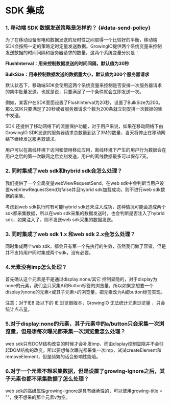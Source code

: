 # SDK 集成

### 1. 移动端 SDK 数据发送策略是怎样的？ {#data-send-policy}

为了在移动设备省电和数据发送的及时性之间取得一个比较好的平衡，移动端SDK会按照一定的策略定时定量发送数据。GrowingIO提供两个系统变量来控制发送数据的时间间隔和服务器请求的数量，这两个系统变量分别是：  


**FlushInterval：用来控制数据发送的时间间隔，默认值为30秒**

**BulkSize：用来控制数据发送的数据量大小，默认值为300个服务器请求**

默认状态下，移动端SDK会使用这两个系统变量来控制是否安排一次服务器请求的集中批量发送。也就是说，只要满足了一个条件就会立即发送一次。

例如，某客户在SDK里面设置了FlushInterval为20秒，设置了BulkSize为200。那么SDK只要满足了20秒或者服务器请求个数为200条就立刻安排一次数据的集中发送。

SDK 还提供了移动网络下的流量保护功能，对于用户来说，如果在移动网络下由GrowingIO SDK发送的服务器请求总数量到达了3M的数量，当天将停止在移动网络下继续发送服务器请求。

用户可以在离线环境下访问和使用移动应用，离线环境下产生的用户行为数据会在用户之后的第一次联网之后立刻发送，用户的离线数据最多可以保存7天。

### 2. 同时集成了web sdk和hybrid sdk会怎么处理？

我们提供了一个全局变量webViewRequestSend，在web sdk中会判断当用户设置webViewRequestSend为false并且hybrid sdk加载成功，则不进行web sdk数据的采集。

考虑到web sdk执行时有可能hybrid sdk还未注入成功，这种情况可能会造成两个sdk都采集数据，所以在web sdk采集的数据发送时，也会判断是否注入了hybrid sdk，如果注入了，则不发送web sdk采集的数据发送。

### 3. 同时集成了web sdk 1.x 和web sdk 2.x会怎么处理？

同时集成两个web sdk，都会只有第一个先执行的生效，虽然我们做了容错，但是并不支持用户同时集成两个sdk，没有必要。

### 4.元素没有imp怎么处理？

首先确认这个元素是不是通过display:none/其它 控制显隐的，对于display为none的元素，我们会只采集A和Button标签的浏览量，所以如果您想要一个display为none的元素&lt;或其子元素&gt;的浏览量，把元素改为A或button标签实现。

注意：对于IE8 及以下的 IE 浏览器版本，GrowingIO 无法统计元素浏览量 ，只会统计点击量。

### 5.对于display:none的元素，其子元素中的a/button只会采集一次浏览量，但是想每次曝光都采集一次浏览量怎么处理？

web sdk只有DOM结构改变的时候才会补发imp，而由display控制显隐并不会引起DOM结构的改变，所以要想每次曝光都采集一次imp，试试createElement和removeElement，但是频繁的话会影响性能哦。

### 6.对于一个元素不想采集数据，但是设置了growing-ignore之后，其子元素也都不采集数据了怎么处理？

web sdk的高级属性growing-ignore是具有继承性的，可以使用growing-title = ""，使不想采的那个元素v为空。


